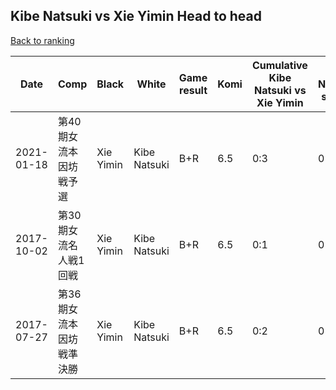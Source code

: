 ## Kibe Natsuki vs Xie Yimin Head to head

[Back to ranking](../../index.md)




| **Date** | **Comp** | **Black** | **White** | **Game result** | **Komi** | **Cumulative Kibe Natsuki vs Xie Yimin** | **Kibe Natsuki streak** | **Xie Yimin streak** | 
| --- | --- | --- | --- | --- | --- | --- | --- | --- |
| 2021-01-18 | 第40期女流本因坊戦予選  | Xie Yimin | Kibe Natsuki | B+R | 6.5 | 0:3 | 0 | 3 | 
| 2017-10-02 | 第30期女流名人戦1回戦 | Xie Yimin | Kibe Natsuki | B+R | 6.5 | 0:1 | 0 | 1 | 
| 2017-07-27 | 第36期女流本因坊戦準決勝 | Xie Yimin | Kibe Natsuki | B+R | 6.5 | 0:2 | 0 | 2 |




